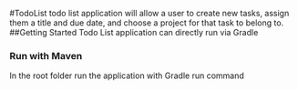 #TodoList
todo list application will allow a user to create
new tasks, assign them a title and due date, and choose a project for that task to belong
to.
##Getting Started
Todo List application can directly run via Gradle

### Run with Maven
In the root folder run the application with Gradle run command
